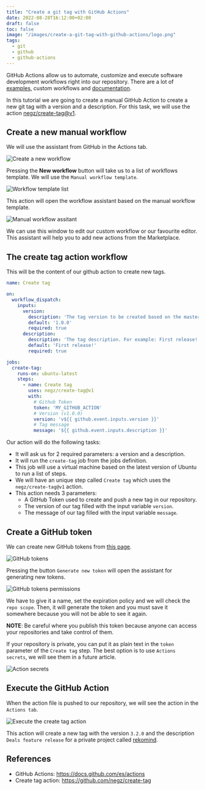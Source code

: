 ```yaml
---
title: "Create a git tag with GitHub Actions"
date: 2022-08-28T16:12:00+02:00
draft: false
toc: false
image: "/images/create-a-git-tag-with-github-actions/logo.png"
tags:
  - git
  - github
  - github-actions
---
```


GitHub Actions allow us to automate, customize and execute software development workflows right into our repository. There are a lot of [examples](https://docs.github.com/en/actions/examples), custom workflows and [documentation](https://docs.github.com/en/actions).

In this tutorial we are going to create a manual GitHub Action to create a new git tag with a version and a description. For this task, we will use the action [negz/create-tag@v1](https://github.com/negz/create-tag).

## Create a new manual workflow

We will use the assistant from GitHub in the Actions tab. 

![Create a new workflow](/images/create-a-git-tag-with-github-actions/create-a-new-workflow.png#center)

Pressing the **New workflow** button will take us to a list of workflows template. We will use the `Manual workflow template`.

![Workflow template list](/images/create-a-git-tag-with-github-actions/create-a-manual-workflow.png#center)

This action will open the workflow assistant based on the manual workflow template.

![Manual workflow assitant](/images/create-a-git-tag-with-github-actions/workflow-assistant.png#center)

We can use this window to edit our custom workflow or our favourite editor. This assistant will help you to add new actions from the Marketplace.

## The create tag action workflow

This will be the content of our github action to create new tags.

```yaml
name: Create tag

on:
  workflow_dispatch:
    inputs:
      version:
        description: 'The tag version to be created based on the master branch'
        default: '1.0.0'
        required: true
      description:
        description: 'The tag description. For example: First release!'
        default: 'First release!'
        required: true

jobs:
  create-tag:
    runs-on: ubuntu-latest
    steps:
      - name: Create tag
        uses: negz/create-tag@v1
        with:
          # Github Token
          token: 'MY_GITHUB_ACTION'
          # Version (v1.0.0)
          version: 'v${{ github.event.inputs.version }}'
          # Tag message
          message: '${{ github.event.inputs.description }}'
```

Our action will do the following tasks:
* It will ask us for 2 required parameters: a version and a description.
* It will run the `create-tag` job from the jobs definition.
* This job will use a virtual machine based on the latest version of Ubuntu to run a list of steps.
* We will have an unique step called `Create tag` which uses the `negz/create-tag@v1` action.
* This action needs 3 parameters:
  * A GitHub Token used to create and push a new tag in our repository.
  * The version of our tag filled with the input variable `version`.
  * The message of our tag filled with the input variable `message`.

## Create a GitHub token

We can create new GitHub tokens from [this page](https://github.com/settings/tokens).

![GitHub tokens](/images/create-a-git-tag-with-github-actions/github-tokens.png#center)

Pressing the button `Generate new token` will open the assistant for generating new tokens.

![GitHub tokens permissions](/images/create-a-git-tag-with-github-actions/github-token-permissions.png#center)

We have to give it a name, set the expiration policy and we will check the `repo scope`. Then, it will generate the token and you must save it somewhere because you will not be able to see it again.

**NOTE**: Be careful where you publish this token because anyone can access your repositories and take control of them.

If your repository is private, you can put it as plain text in the `token` parameter of the `Create tag` step. The best option is to use `Actions secrets`, we will see them in a future article.

![Action secrets](/images/create-a-git-tag-with-github-actions/action-secrets.png#center)

## Execute the GitHub Action

When the action file is pushed to our repository, we will see the action in the `Actions tab`.

![Execute the create tag action](/images/create-a-git-tag-with-github-actions/execute-the-action.png#center)

This action will create a new tag with the version `3.2.0` and the description `Deals feature release` for a private project called [rekomind](https://rekomind.com).

## References

* GitHub Actions: https://docs.github.com/es/actions
* Create tag action: https://github.com/negz/create-tag